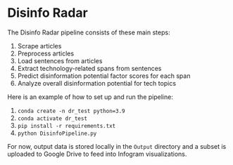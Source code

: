 # Disinfo Radar

The Disinfo Radar pipeline consists of these main steps:
1. Scrape articles 
2. Preprocess articles
3. Load sentences from articles
4. Extract technology-related spans from sentences
5. Predict disinformation potential factor scores for each span
6. Analyze overall disinformation potential for tech topics

Here is an example of how to set up and run the pipeline:

1. `conda create -n dr_test python=3.9`
2. `conda activate dr_test`
3. `pip install -r requirements.txt`
4. `python DisinfoPipeline.py`

For now, output data is stored locally in the `Output` directory and a subset is uploaded to Google Drive to feed into Infogram visualizations.
